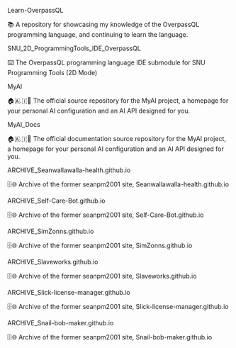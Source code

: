 
Learn-OverpassQL

📚️ A repository for showcasing my knowledge of the OverpassQL programming language, and continuing to learn the language. 

SNU_2D_ProgrammingTools_IDE_OverpassQL

⌨️ The OverpassQL programming language IDE submodule for SNU Programming Tools (2D Mode)

MyAI

🏠️🇦.🇮💾️ The official source repository for the MyAI project, a homepage for your personal AI configuration and an AI API designed for you.

MyAI_Docs

🏠️🇦.🇮📖️ The official documentation source repository for the MyAI project, a homepage for your personal AI configuration and an AI API designed for you.

ARCHIVE_Seanwallawalla-health.github.io

🗄️🌐️ Archive of the former seanpm2001 site, Seanwallawalla-health.github.io

ARCHIVE_Self-Care-Bot.github.io

🗄️🌐️ Archive of the former seanpm2001 site, Self-Care-Bot.github.io

ARCHIVE_SimZonns.github.io

🗄️🌐️ Archive of the former seanpm2001 site, SimZonns.github.io

ARCHIVE_Slaveworks.github.io

🗄️🌐️ Archive of the former seanpm2001 site, Slaveworks.github.io

ARCHIVE_Slick-license-manager.github.io

🗄️🌐️ Archive of the former seanpm2001 site, Slick-license-manager.github.io

ARCHIVE_Snail-bob-maker.github.io

🗄️🌐️ Archive of the former seanpm2001 site, Snail-bob-maker.github.io

